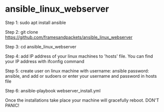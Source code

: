 # ansible_linux_webserver

Step 1: 
sudo apt install ansible

Step 2:
git clone https://github.com/framesandpackets/ansible_linux_webserver

Step 3:
cd ansible_linux_webserver

Step 4:
add IP address of your linux machines to 'hosts' file. You can find your IP address with ifconfig command

Step 5: 
create user on linux machine with username: ansible password: ansible, and add or sudoers
or enter your username and password in hosts file

Step 6:
ansible-playbook webserver_install.yml


Once the installations take place your machine will gracefully reboot. DON'T PANIC!
